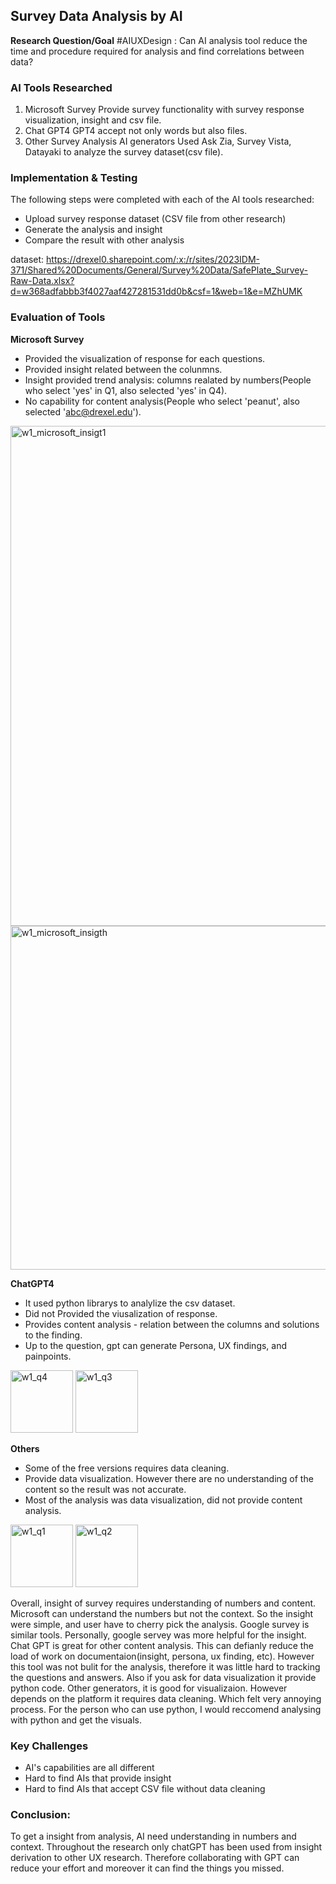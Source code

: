 ## Survey Data Analysis by AI 

**Research Question/Goal** #AIUXDesign
: Can AI analysis tool reduce the time and procedure required for analysis and find correlations between data?


### AI Tools Researched 

1. Microsoft Survey
   Provide survey functionality with survey response visualization, insight and csv file.
2. Chat GPT4
   GPT4 accept not only words but also files.
3. Other Survey Analysis AI generators
   Used Ask Zia, Survey Vista, Datayaki to analyze the survey dataset(csv file).


### Implementation & Testing

The following steps were completed with each of the AI tools researched:

- Upload survey response dataset (CSV file from other research)
- Generate the analysis and insight
- Compare the result with other analysis

dataset: https://drexel0.sharepoint.com/:x:/r/sites/2023IDM-371/Shared%20Documents/General/Survey%20Data/SafePlate_Survey-Raw-Data.xlsx?d=w368adfabbb3f4027aaf427281531dd0b&csf=1&web=1&e=MZhUMK


### Evaluation of Tools

**Microsoft Survey**

- Provided the visualization of response for each questions.
- Provided insight related between the colunmns.
- Insight provided trend analysis: columns realated by numbers(People who select 'yes' in Q1, also selected 'yes' in Q4).
- No capability for content analysis(People who select 'peanut', also selected 'abc@drexel.edu').
  <div flex-direction="row"> 
<img width="800" alt="w1_microsoft_insigt1" src="https://github.com/DabinLee09/idmT380/assets/146892288/9a0649dc-c247-43eb-98f4-4867c593aab3">
<img width="550" alt="w1_microsoft_insigth" src="https://github.com/DabinLee09/idmT380/assets/146892288/2809a0bf-e96f-4d96-a6c4-7649bf32ef9b">
</div>


**ChatGPT4**

- It used python librarys to analylize the csv dataset.
- Did not Provided the viusalization of response.
- Provides content analysis - relation between the columns and solutions to the finding.
- Up to the question, gpt can generate Persona, UX findings, and painpoints.
<img height="100" alt="w1_q4" src="https://github.com/DabinLee09/idmT380/assets/146892288/6e69356d-bd3f-4d31-b0ea-1f7391d2dd8a">
<img height="100" alt="w1_q3" src="https://github.com/DabinLee09/idmT380/assets/146892288/e745e3ef-a0cb-4979-b67e-543a9babc25a">

**Others**

- Some of the free versions requires data cleaning.
- Provide data visualization. However there are no understanding of the content so the result was not accurate.
- Most of the analysis was data visualization, did not provide  content analysis.

<img height="100" alt="w1_q1" src="https://github.com/DabinLee09/idmT380/assets/146892288/fece5232-2f7b-4f01-a36b-03e971a74e31">
<img height="100"  alt="w1_q2" src="https://github.com/DabinLee09/idmT380/assets/146892288/5fcef788-794a-4b52-8c8a-ba2d6665c178">

Overall, insight of survey requires understanding of numbers and content. Microsoft can understand the numbers but not the context. So the insight were simple, and user have to cherry pick the analysis. Google survey is similar tools. Personally, google servey was more helpful for the insight. 
Chat GPT is great for other content analysis. This can defianly reduce the load of work on documentaion(insight, persona, ux finding, etc). However this tool was not bulit for the analysis, therefore it was little hard to tracking the questions and answers. Also if you ask for data visualization it provide python code.
Other generators, it is good for visualizaion. However depends on the platform it requires data cleaning. Which felt very annoying process. For the person who can use python, I would reccomend analysing with python and get the visuals. 


### Key Challenges

- AI's capabilities are all different
- Hard to find AIs that provide insight
- Hard to find AIs that accept CSV file without data cleaning


### Conclusion:

To get a insight from analysis, AI need understanding in numbers and context. Throughout the research only chatGPT has been used from insight derivation to other UX research. Therefore collaborating with GPT can reduce your effort and moreover it can find the things you missed.
